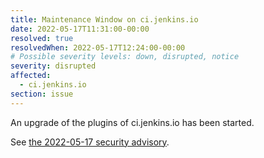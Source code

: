 ```yaml
---
title: Maintenance Window on ci.jenkins.io
date: 2022-05-17T11:31:00-00:00
resolved: true
resolvedWhen: 2022-05-17T12:24:00-00:00
# Possible severity levels: down, disrupted, notice
severity: disrupted
affected:
  - ci.jenkins.io
section: issue
---
```


An upgrade of the plugins of ci.jenkins.io has been started.

See [the 2022-05-17 security advisory](https://www.jenkins.io/security/advisory/2022-05-17/).
